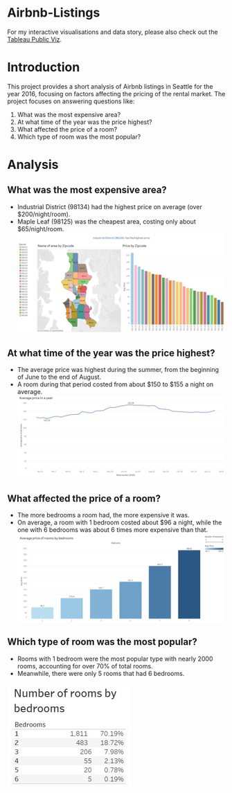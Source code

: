# Airbnb-Listings
For my interactive visualisations and data story, please also check out the [Tableau Public Viz](https://public.tableau.com/app/profile/hieu.pham7426/viz/AirBnbListings_17167419793510/Story1).

# Introduction
This project provides a short analysis of Airbnb listings in Seattle for the year 2016, focusing on factors affecting the pricing of the rental market.
The project focuses on answering questions like:
1. What was the most expensive area?
2. At what time of the year was the price highest?
3. What affected the price of a room?
4. Which type of room was the most popular?

# Analysis
## What was the most expensive area?
- Industrial District (98134) had the highest price on average (over $200/night/room).
- Maple Leaf (98125) was the cheapest area, costing only about $65/night/room.
![1](https://github.com/PhamTrungHieu2001/AirBnb-Listings/blob/main/images/zipcode.jpg)

## At what time of the year was the price highest?
- The average price was highest during the summer, from the beginning of June to the end of August.
- A room during that period costed from about $150 to $155 a night on average.
![2](https://github.com/PhamTrungHieu2001/AirBnb-Listings/blob/main/images/average%20price.jpg)

## What affected the price of a room?
- The more bedrooms a room had, the more expensive it was.
- On average, a room with 1 bedroom costed about $96 a night, while the one with 6 bedrooms was about 6 times more expensive than that.
![3](https://github.com/PhamTrungHieu2001/AirBnb-Listings/blob/main/images/price%20by%20bedrooms.jpg)

## Which type of room was the most popular?
- Rooms with 1 bedroom were the most popular type with nearly 2000 rooms, accounting for over 70% of total rooms.
- Meanwhile, there were only 5 rooms that had 6 bedrooms.

![4](https://github.com/PhamTrungHieu2001/AirBnb-Listings/blob/main/images/number%20of%20rooms%20by%20bedrooms.jpg)

